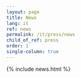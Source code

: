 ```yaml
---
layout: page
title: News
lang: it
ref: news
permalink: /it/press/news
child_of_ref: press
order: 1
single-column: true
---
```


<main class="container my-5" markdown="1">
    {% include news.html %}
</main>
